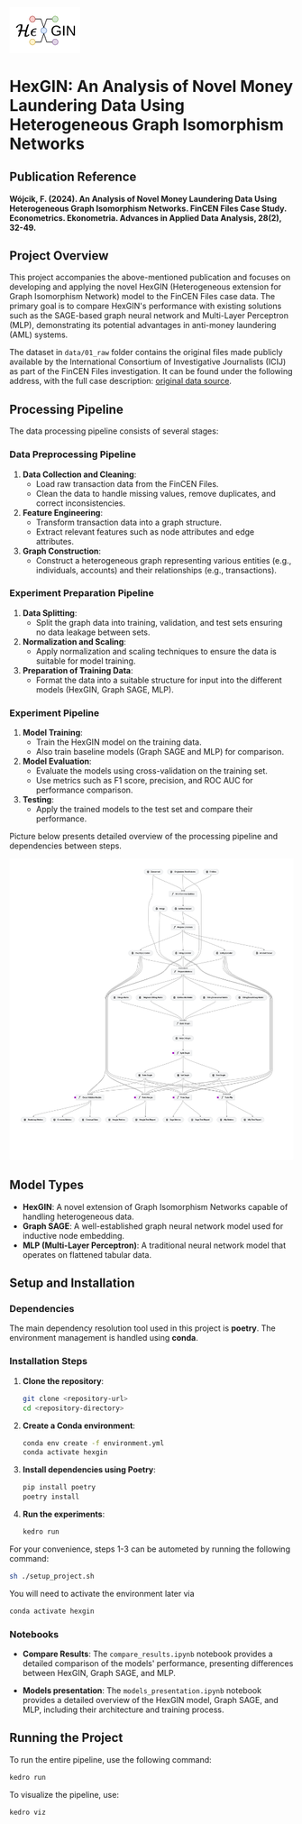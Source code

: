 <img src="./hexgin_logo.svg" width="25%">

# HexGIN: An Analysis of Novel Money Laundering Data Using Heterogeneous Graph Isomorphism Networks

## Publication Reference

**Wójcik, F. (2024). An Analysis of Novel Money Laundering Data Using Heterogeneous Graph Isomorphism Networks. FinCEN Files Case Study. Econometrics. Ekonometria. Advances in Applied Data Analysis, 28(2), 32-49.**

## Project Overview
This project accompanies the above-mentioned publication and focuses on developing and applying the novel HexGIN (Heterogeneous extension for Graph Isomorphism Network) model to the FinCEN Files case data. The primary goal is to compare HexGIN's performance with existing solutions such as the SAGE-based graph neural network and Multi-Layer Perceptron (MLP), demonstrating its potential advantages in anti-money laundering (AML) systems.

The dataset in `data/01_raw` folder contains the original files made publicly available by the International Consortium of Investigative Journalists (ICIJ) as part of the FinCEN Files investigation. It can be found under the following address, with the full case description: [original data source](https://www.icij.org/investigations/fincen-files/download-fincen-files-transaction-data/).


## Processing Pipeline

The data processing pipeline consists of several stages:

### Data Preprocessing Pipeline
1. **Data Collection and Cleaning**:
    - Load raw transaction data from the FinCEN Files.
    - Clean the data to handle missing values, remove duplicates, and correct inconsistencies.
2. **Feature Engineering**:
    - Transform transaction data into a graph structure.
    - Extract relevant features such as node attributes and edge attributes.
3. **Graph Construction**:
    - Construct a heterogeneous graph representing various entities (e.g., individuals, accounts) and their relationships (e.g., transactions).

### Experiment Preparation Pipeline
1. **Data Splitting**:
    - Split the graph data into training, validation, and test sets ensuring no data leakage between sets.
2. **Normalization and Scaling**:
    - Apply normalization and scaling techniques to ensure the data is suitable for model training.
3. **Preparation of Training Data**:
    - Format the data into a suitable structure for input into the different models (HexGIN, Graph SAGE, MLP).

### Experiment Pipeline
1. **Model Training**:
    - Train the HexGIN model on the training data.
    - Also train baseline models (Graph SAGE and MLP) for comparison.
2. **Model Evaluation**:
    - Evaluate the models using cross-validation on the training set.
    - Use metrics such as F1 score, precision, and ROC AUC for performance comparison.
3. **Testing**:
    - Apply the trained models to the test set and compare their performance.

Picture below presents detailed overview of the processing pipeline and dependencies between steps.

![Pipeline Overview](./project_pipeline.png)

## Model Types
- **HexGIN**: A novel extension of Graph Isomorphism Networks capable of handling heterogeneous data.
- **Graph SAGE**: A well-established graph neural network model used for inductive node embedding.
- **MLP (Multi-Layer Perceptron)**: A traditional neural network model that operates on flattened tabular data.

## Setup and Installation

### Dependencies
The main dependency resolution tool used in this project is **poetry**. The environment management is handled using **conda**.

### Installation Steps
1. **Clone the repository**:
    ```bash
    git clone <repository-url>
    cd <repository-directory>
    ```

2. **Create a Conda environment**:
    ```bash
    conda env create -f environment.yml
    conda activate hexgin
    ```

3. **Install dependencies using Poetry**:
    ```bash
    pip install poetry
    poetry install
    ```

4. **Run the experiments**:
    ```bash
    kedro run
    ```

For your convenience, steps 1-3 can be autometed by running the following command:
```bash
sh ./setup_project.sh
```

You will need to activate the environment later via

```bash
conda activate hexgin
```


### Notebooks

- **Compare Results**: The `compare_results.ipynb` notebook provides a detailed comparison of the models' performance, presenting differences between HexGIN, Graph SAGE, and MLP.

- **Models presentation**: The `models_presentation.ipynb` notebook provides a detailed overview of the HexGIN model, Graph SAGE, and MLP, including their architecture and training process. 

## Running the Project
To run the entire pipeline, use the following command:
```bash
kedro run
```

To visualize the pipeline, use:
```bash
kedro viz
```
